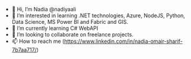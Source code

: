 - 👋 Hi, I’m Nadia @nadiyaali
- 👀 I’m interested in learning .NET technologies, Azure, NodeJS, Python, Data Science, MS Power BI and Fabric and GIS.
- 🌱 I’m currently learning C# WebAPI
- 💞️ I’m looking to collaborate on freelance projects.
- 📫 How to reach me (https://www.linkedin.com/in/nadia-omair-sharif-7b7aa717/)

